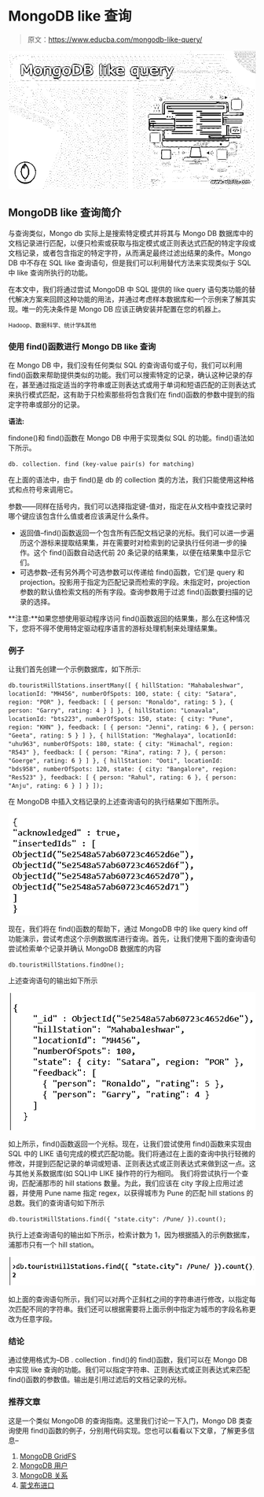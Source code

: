 # MongoDB like 查询

> 原文：<https://www.educba.com/mongodb-like-query/>

![MongoDB like query](img/e8a27397fb93642b26634a507e042c0b.png)



## MongoDB like 查询简介

与查询类似，Mongo db 实际上是搜索特定模式并将其与 Mongo DB 数据库中的文档记录进行匹配，以便只检索或获取与指定模式或正则表达式匹配的特定字段或文档记录，或者包含指定的特定字符，从而满足最终过滤出结果的条件。Mongo DB 中不存在 SQL like 查询语句，但是我们可以利用替代方法来实现类似于 SQL 中 like 查询所执行的功能。

在本文中，我们将通过尝试 MongoDB 中 SQL 提供的 like query 语句类功能的替代解决方案来回顾这种功能的用法，并通过考虑样本数据库和一个示例来了解其实现。唯一的先决条件是 Mongo DB 应该正确安装并配置在您的机器上。

<small>Hadoop、数据科学、统计学&其他</small>

### 使用 find()函数进行 Mongo DB like 查询

在 Mongo DB 中，我们没有任何类似 SQL 的查询语句或子句，我们可以利用 find()函数来帮助提供类似的功能。我们可以搜索特定的记录，确认这种记录的存在，甚至通过指定适当的字符串或正则表达式或用于单词和短语匹配的正则表达式来执行模式匹配，这有助于只检索那些将包含我们在 find()函数的参数中提到的指定字符串或部分的记录。

**语法:**

findone()和 find()函数在 Mongo DB 中用于实现类似 SQL 的功能。find()语法如下所示。

`db. collection. find (key-value pair(s) for matching)`

在上面的语法中，由于 find()是 db 的 collection 类的方法，我们只能使用这种格式和点符号来调用它。

参数——同样在括号内，我们可以选择指定键-值对，指定在从文档中查找记录时哪个键应该包含什么值或者应该满足什么条件。

*   返回值–find()函数返回一个包含所有匹配文档记录的光标。我们可以进一步遍历这个游标来提取结果集，并在需要时对检索到的记录执行任何进一步的操作。这个 find()函数自动迭代前 20 条记录的结果集，以便在结果集中显示它们。
*   可选参数–还有另外两个可选参数可以传递给 find()函数，它们是 query 和 projection。投影用于指定为匹配记录而检索的字段。未指定时，projection 参数的默认值检索文档的所有字段。查询参数用于过滤 find()函数要扫描的记录的选择。

**注意:**如果您想使用驱动程序访问 find()函数返回的结果集，那么在这种情况下，您将不得不使用特定驱动程序语言的游标处理机制来处理结果集。

### 例子

让我们首先创建一个示例数据库，如下所示:

`db.touristHillStations.insertMany([
{
hillStation: "Mahabaleshwar",
locationId: "MH456",
numberOfSpots: 100,
state: { city: "Satara", region: "POR" },
feedback: [
{ person: "Ronaldo", rating: 5 },
{ person: "Garry", rating: 4 }
] },
{
hillStation: "Lonavala",
locationId: "bts223",
numberOfSpots: 150,
state: { city: "Pune", region: "KHN" },
feedback: [
{ person: "Jenni", rating: 6 },
{ person: "Geeta", rating: 5 }
] },
{
hillStation: "Meghalaya",
locationId: "uhu963",
numberOfSpots: 180,
state: { city: "Himachal", region: "R543" },
feedback: [
{ person: "Rina", rating: 7 },
{ person: "Goerge", rating: 6 }
] },
{
hillStation: "Ooti",
locationId: "bds958",
numberOfSpots: 120,
state: { city: "Bangalore", region: "Res523" },
feedback: [
{ person: "Rahul", rating: 6 },
{ person: "Anju", rating: 6 }
] }
]);`

在 MongoDB 中插入文档记录的上述查询语句的执行结果如下图所示。

![monodb like query 1](img/b4b0117484b16058d9d6038c0cb36e75.png)



现在，我们将在 find()函数的帮助下，通过 MongoDB 中的 like query kind off 功能演示，尝试考虑这个示例数据库进行查询。首先，让我们使用下面的查询语句尝试检索单个记录并确认 MongoDB 数据库的内容

`db.touristHillStations.findOne();`

上述查询语句的输出如下所示

![monodb like query 2](img/f06df2dd2c0407377775734d7df343ce.png)



如上所示，find()函数返回一个光标。现在，让我们尝试使用 find()函数来实现由 SQL 中的 LIKE 语句完成的模式匹配功能。我们将通过在上面的查询中执行轻微的修改，并提到匹配记录的单词或短语、正则表达式或正则表达式来做到这一点。这与其他关系数据库(如 SQL)中 LIKE 操作符的行为相同。
我们将尝试执行一个查询，匹配浦那市的 hill stations 数量。为此，我们应该在 city 字段上应用过滤器，并使用 Pune name 指定 regex，以获得城市为 Pune 的匹配 hill stations 的总数。我们的查询语句如下所示

`db.touristHillStations.find({ "state.city": /Pune/ }).count();`

执行上述查询语句的输出如下所示，检索计数为 1，因为根据插入的示例数据库，浦那市只有一个 hill station。

![output 2](img/99d06fdc8ab49fd516e70bdb3b1f3dbc.png)



如上面的查询语句所示，我们可以对两个正斜杠之间的字符串进行修改，以指定每次匹配不同的字符串。我们还可以根据需要将上面示例中指定为城市的字段名称更改为任意字段。

### 结论

通过使用格式为–DB . collection . find()的 find()函数，我们可以在 Mongo DB 中实现 like 查询的功能。我们可以指定字符串、正则表达式或正则表达式来匹配 find()函数的参数值。输出是引用过滤后的文档记录的光标。

### 推荐文章

这是一个类似 MongoDB 的查询指南。这里我们讨论一下入门，Mongo DB 类查询使用 find()函数的例子，分别用代码实现。您也可以看看以下文章，了解更多信息–

1.  [MongoDB GridFS](https://www.educba.com/mongodb-gridfs/)
2.  [MongoDB 用户](https://www.educba.com/mongodb-users/)
3.  [MongoDB 关系](https://www.educba.com/mongodb-relationships/)
4.  [蒙戈布进口](https://www.educba.com/mongodb-import/)





